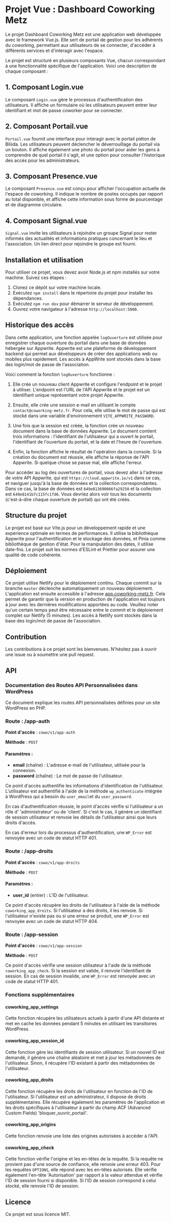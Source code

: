 # Projet Vue : Dashboard Coworking Metz

Le projet Dashboard Coworking Metz est une application web développée avec le framework Vue.js. Elle sert de portail de gestion pour les adhérents du coworking, permettant aux utilisateurs de se connecter, d'accéder à différents services et d'interagir avec l'espace.

Le projet est structuré en plusieurs composants Vue, chacun correspondant à une fonctionnalité spécifique de l'application. Voici une description de chaque composant :

## 1. Composant Login.vue

Le composant `Login.vue` gère le processus d'authentification des utilisateurs. Il affiche un formulaire où les utilisateurs peuvent entrer leur identifiant et mot de passe coworker pour se connecter.

## 2. Composant Portail.vue

`Portail.vue` fournit une interface pour interagir avec le portail piéton de Bliiida. Les utilisateurs peuvent déclencher le déverrouillage du portail via un bouton. Il affiche également une photo du portail pour aider les gens à comprendre de quel portail il s'agit, et une option pour consulter l'historique des accès pour les administrateurs.

## 3. Composant Presence.vue

Le composant `Presence.vue` est conçu pour afficher l'occupation actuelle de l'espace de coworking. Il indique le nombre de postes occupés par rapport au total disponible, et affiche cette information sous forme de pourcentage et de diagramme circulaire.

## 4. Composant Signal.vue

`Signal.vue` invite les utilisateurs à rejoindre un groupe Signal pour rester informés des actualités et informations pratiques concernant le lieu et l'association. Un lien direct pour rejoindre le groupe est fourni.

## Installation et utilisation

Pour utiliser ce projet, vous devez avoir Node.js et npm installés sur votre machine. Suivez ces étapes :

1. Clonez ce dépôt sur votre machine locale.
2. Exécutez `npm install` dans le répertoire du projet pour installer les dépendances.
3. Exécutez `npm run dev` pour démarrer le serveur de développement. 
4. Ouvrez votre navigateur à l'adresse `http://localhost:5000`.

## Historique des accès

Dans cette application, une fonction appelée `logOuverture` est utilisée pour enregistrer chaque ouverture du portail dans une base de données hébergée sur Appwrite. Appwrite est une plateforme de développement backend qui permet aux développeurs de créer des applications web ou mobiles plus rapidement. Les accès à AppWrite sont stockés dans la base des login/mot de passe de l'association.

Voici comment la fonction `logOuverture` fonctionne :

1. Elle crée un nouveau client Appwrite et configure l'endpoint et le projet à utiliser. L'endpoint est l'URL de l'API Appwrite et le projet est un identifiant unique représentant votre projet Appwrite.

2. Ensuite, elle crée une session e-mail en utilisant le compte `contact@coworking-metz.fr`. Pour cela, elle utilise le mot de passe qui est stocké dans une variable d'environnement `VITE_APPWRITE_PASSWORD`.

3. Une fois que la session est créée, la fonction crée un nouveau document dans la base de données Appwrite. Le document contient trois informations : l'identifiant de l'utilisateur qui a ouvert le portail, l'identifiant de l'ouverture du portail, et la date et l'heure de l'ouverture.

4. Enfin, la fonction affiche le résultat de l'opération dans la console. Si la création du document est réussie, elle affiche la réponse de l'API Appwrite. Si quelque chose se passe mal, elle affiche l'erreur.

Pour accéder au log des ouvertures de portail, vous devez aller à l'adresse de votre API Appwrite, qui est `https://cloud.appwrite.io/v1` dans ce cas, et naviguer jusqu'à la base de données et la collection correspondantes. Dans ce cas, la base de données est `649e813690066fa29250` et la collection est `649e8141b7c115fc1fd6`. Vous devriez alors voir tous les documents (c'est-à-dire chaque ouverture de portail) qui ont été créés.

## Structure du projet

Le projet est basé sur Vite.js pour un développement rapide et une expérience optimale en termes de performances. Il utilise la bibliothèque Appwrite pour l'authentification et le stockage des données, et Pinia comme bibliothèque de gestion d'état. Pour la manipulation des dates, il utilise date-fns. Le projet suit les normes d'ESLint et Prettier pour assurer une qualité de code cohérente.

## Déploiement

Ce projet utilise Netlify pour le déploiement continu. Chaque commit sur la branche `master` déclenche automatiquement un nouveau déploiement. L'application est ensuite accessible à l'adresse [app.coworking-metz.fr](http://app.coworking-metz.fr). Cela permet de garantir que la version en production de l'application est toujours à jour avec les dernières modifications apportées au code. Veuillez noter qu'un certain temps peut être nécessaire entre le commit et le déploiement complet sur Netlify (5 minutes). Les accès à Netlify sont stockés dans la base des login/mot de passe de l'association.

## Contribution

Les contributions à ce projet sont les bienvenues. N'hésitez pas à ouvrir une issue ou à soumettre une pull request.


## API
### Documentation des Routes API Personnalisées dans WordPress

Ce document explique les routes API personnalisées définies pour un site WordPress en PHP. 

### Route : /app-auth

**Point d'accès** : `cowo/v1/app-auth`

**Méthode** : `POST`

#### Paramètres :

- **email** (chaîne) : L'adresse e-mail de l'utilisateur, utilisée pour la connexion.
- **password** (chaîne) : Le mot de passe de l'utilisateur.

Ce point d'accès authentifie les informations d'identification de l'utilisateur. L'utilisateur est authentifié à l'aide de la méthode `wp_authenticate` intégrée à WordPress qui a besoin du `user_email`et du `user_password`.

En cas d'authentification réussie, le point d'accès vérifie si l'utilisateur a un rôle d' 'administrateur' ou de 'client'. Si c'est le cas, il génère un identifiant de session utilisateur et renvoie les détails de l'utilisateur ainsi que leurs droits d'accès.

En cas d'erreur lors du processus d'authentification, une `WP_Error` est renvoyée avec un code de statut HTTP 401.

### Route : /app-droits

**Point d'accès** : `cowo/v1/app-droits`

**Méthode** : `POST`

#### Paramètres :

- **user_id** (entier) : L'ID de l'utilisateur.

Ce point d'accès récupère les droits de l'utilisateur à l'aide de la méthode `coworking_app_droits`. Si l'utilisateur a des droits, il les renvoie. Si l'utilisateur n'existe pas ou si une erreur se produit, une `WP_Error` est renvoyée avec un code de statut HTTP 404.

### Route : /app-session

**Point d'accès** : `cowo/v1/app-session`

**Méthode** : `POST`

Ce point d'accès vérifie une session utilisateur à l'aide de la méthode `coworking_app_check`. Si la session est valide, il renvoie l'identifiant de session. En cas de session invalide, une `WP_Error` est renvoyée avec un code de statut HTTP 401.

### Fonctions supplémentaires

#### coworking_app_settings
Cette fonction récupère les utilisateurs actuels à partir d'une API distante et met en cache les données pendant 5 minutes en utilisant les transitoires WordPress.

#### coworking_app_session_id
Cette fonction gère les identifiants de session utilisateur. Si un nouvel ID est demandé, il génère une chaîne aléatoire et met à jour les métadonnées de l'utilisateur. Sinon, il récupère l'ID existant à partir des métadonnées de l'utilisateur.

#### coworking_app_droits
Cette fonction récupère les droits de l'utilisateur en fonction de l'ID de l'utilisateur. Si l'utilisateur est un administrateur, il dispose de droits supplémentaires. Elle récupère également les paramètres de l'application et les droits spécifiques à l'utilisateur à partir du champ ACF (Advanced Custom Fields) 'bloquer_ouvrir_portail'.

#### coworking_app_origins
Cette fonction renvoie une liste des origines autorisées à accéder à l'API.

#### coworking_app_check
Cette fonction vérifie l'origine et les en-têtes de la requête. Si la requête ne provient pas d'une source de confiance, elle renvoie une erreur 403. Pour les requêtes `OPTIONS`, elle répond avec les en-têtes autorisés. Elle vérifie également l'en-tête 'Autorisation' par rapport à la valeur attendue et vérifie l'ID de session fourni si disponible. Si l'ID de session correspond à celui stocké, elle renvoie l'ID de session.


## Licence

Ce projet est sous licence MIT.

